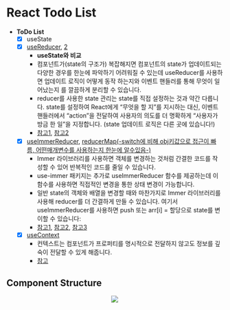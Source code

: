 # React Todo List

- **ToDo List**
  - [X] useState
  - [X] [useReducer](https://github.com/euijunh/react-todo/commit/494e7b13a6e310a3410dc232ab2db487c95093c8), [2](https://github.com/euijunh/react-todo/commit/5c7a2195cf4c2af813f6b440640cec77b3bd2481)
    - **useState와 비교**
    - 컴포넌트가(state의 구조가) 복잡해지면 컴포넌트의 state가 업데이트되는 다양한 경우를 한눈에 파악하기 어려워질 수 있는데 useReducer를 사용하면 업데이트 로직이 어떻게 동작 하는지와 이벤트 핸들러를 통해 무엇이 일어났는지 를 깔끔하게 분리할 수 있습니다.
    - reducer를 사용한 state 관리는 state를 직접 설정하는 것과 약간 다릅니다. state를 설정하여 React에게 “무엇을 할 지”를 지시하는 대신, 이벤트 핸들러에서 “action”을 전달하여 사용자의 의도를 더 명확하게 “사용자가 방금 한 일”을 지정합니다. (state 업데이트 로직은 다른 곳에 있습니다!)
    - [참고1](https://react-ko.dev/reference/react/useReducer), [참고2](https://react-ko.dev/learn/extracting-state-logic-into-a-reducer)
  - [X] [useImmerReducer](https://github.com/euijunh/react-todo/commit/2d3eb1eb4c86623d52434fa88f62e4d8b7a23214), [reducerMap(-switch에 비해 obj키값으로 접근이 빠름, 어떤매개변수를 사용하는지 한눈에 알수있음-)](https://github.com/euijunh/react-todo/commit/5ca4823ab11c1ca0089d479264b2176d86a92794)
    - Immer 라이브러리를 사용하면 객체를 변경하는 것처럼 간결한 코드를 작성할 수 있어 반복적인 코드를 줄일 수 있습니다.
    - use-immer 패키지는 추가로 useImmerReducer 함수를 제공하는데 이 함수를 사용하면 직접적인 변경을 통한 상태 변경이 가능합니다.
    - 일반 state의 객체와 배열을 변경할 때와 마찬가지로 Immer 라이브러리를 사용해 reducer를 더 간결하게 만들 수 있습니다. 여기서 useImmerReducer를 사용하면 push 또는 arr[i] = 할당으로 state를 변이할 수 있습니다:
    - [참고1](https://react-ko.dev/reference/react/useReducer#examples-basic), [참고2](https://react-ko.dev/learn/extracting-state-logic-into-a-reducer#writing-concise-reducers-with-immer), [참고3](https://github.com/immerjs/use-immer#useimmerreducer)
  - [X] [useContext](https://github.com/euijunh/react-todo/commit/8bc2260a63060a607328fca8c482e8306a687e9e)
    - 컨텍스트는 컴포넌트가 프로퍼티를 명시적으로 전달하지 않고도 정보를 깊숙이 전달할 수 있게 해줍니다.
    - [참고](https://react-ko.dev/reference/react/useContext)



## Component Structure
<p align="center">
  <img src="https://github.com/euijunh/react-todo/assets/52102634/89b856bb-1566-4245-af95-968331eceb67">
</p>
